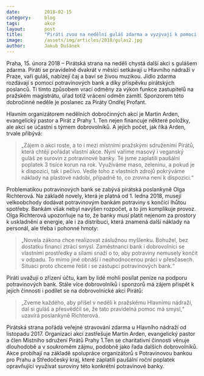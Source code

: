```yaml
---
date:         2018-02-15
category:     blog
tags:         akce
layout:       post
title:        "Piráti zvou na nedělní guláš zdarma a vyzývají k pomoci potravinovým bankám"
image:        /assets/img/articles/2018/gulas2.jpg
author:       Jakub Dušánek
---
```

 
 
Praha, 15. února 2018 – Pirátská strana na neděli chystá další akci s gulášem zdarma. Piráti se pravidelně dvakrát v měsíci setkávají u Hlavního nádraží v Praze, vaří guláš, nabízejí čaj a baví se živou muzikou. Jídlo zdarma rozdávají s pomocí potravinových bank a díky příspěvku pirátských poslanců. Ti tímto způsobem vrací odměny za výkon funkce zastupitelů na pražském magistrátu, úřad totiž vrácení odměn zamítl. Sponzorem této dobročinné neděle je poslanec za Piráty Ondřej Profant.
 
Hlavním organizátorem nedělních dobročinných akcí je Martin Arden, evangelický pastor a Pirát z Prahy 1. Ten nejen financuje některé položky, ale akcí se účastní s týmem dobrovolníků. A jejich počet, jak říká Arden, trvale přibývá: 

> „Zájem o akci roste, a to i mezi místními pražskými sdruženími Pirátů, která chtějí pořádat vlastní akce. Nyní vaříme masový i veganský guláš ze surovin z potravinové banky. Té jsme zaplatili paušální poplatek 3 tisíce korun na rok. Využíváme maso, zeleninu, a pokud je k dispozici, tak i pečivo. Vedle toho z vlastních zdrojů pokrýváme náklady na plastové nádobí, případně to, co zrovna není k dispozici.“
 
Problematikou potravinových bank se zabývá pirátská poslankyně Olga Richterová. Na základě novely, která je platná od 1. ledna 2018, musejí velkoobchody dodávat potravinovým bankám potraviny s končící lhůtou spotřeby. Bankám však nebyl navýšen rozpočet, a to jim komplikuje provoz. Olga Richterová upozorňuje na to, že banky musí platit nejenom za prostory k uskladnění a energie, ale i za distribuci, která znamená další náklady na personál, ale třeba i pohonné hmoty: 

> „Novela zákona chce realizovat záslužnou myšlenku. Bohužel, bez dostatku financí ztrácí smysl. Zaměstnanci bank i dobrovolníci se vlastními prostředky a silami snaží o to, aby potraviny nemusely končit v odpadu. To mimo jiné obnáší i neohodnocenou práci v přesčasech. Situaci proto chceme řešit i se zástupci potravinových bank.“
 
Piráti uvažují o zřízení účtu, kam by lidé mohli posílat peníze na podporu potravinových bank. Stále více dobrovolníků i sponzorů má zájem přispět k jejich činnosti i podílet se na dobrovolnické akci Pirátů: 

> „Zveme každého, aby přišel v neděli k pražskému Hlavnímu nádraží, dal si guláš a přesvědčil se, že tato pravidelná pomoc má smysl,“ uzavírá poslankyně Richterová.

Pirátská strana pořádá veřejné stravování zdarma u Hlavního nádraží od listopadu 2017. Organizaci akcí zastřešuje Martin Arden, evangelický pastor a člen Místního sdružení Pirátů Prahy 1.Ten se charitativní činnosti věnuje dlouhodobě a v soukromém zájmu, podobně jako řada dalších dobrovolníků. Akce probíhají na základě spolupráce organizátorů s Potravinovou bankou pro Prahu a Středočeský kraj, které zaplatili paušální roční poplatek opravňující využívat suroviny této konkrétní potravinové banky. 

